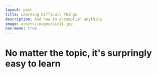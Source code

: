 ```yaml
---
layout: post
title: Learning Difficult Things
description: And how to accomplish anything
image: assets/images/pic11.jpg
nav-menu: true
---
```


# No matter the topic, it's surpringly easy to learn